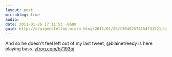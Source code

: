 ```yaml
---
layout: post
microblog: true
audio: 
date: 2011-01-26 17:11:53 -0600
guid: http://craigmcclellan.micro.blog/2011/01/26/t30402574154731521.html
---
```

And so he doesn't feel left out of my last tweet, @blainetreedy is here playing bass.  [yfrog.com/h7193bj](http://yfrog.com/h7193bj)
